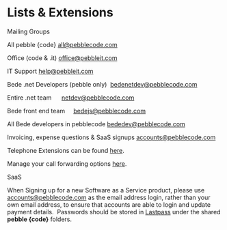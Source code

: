 # Lists & Extensions

Mailing Groups

 All pebble {code} [all@pebblecode.com](mailto:all@pebblecode.com)

 Office (code & .it) [office@pebbleit.com](mailto:office@pebbleit.com)

 IT Support help@pebbleit.com

 Bede .net Developers (pebble only)  bedenetdev@pebblecode.com 

 Entire .net team      netdev@pebblecode.com         

 Bede front end team     bedejs@pebblecode.com 

 All Bede developers in pebblecode bededev@pebblecode.com         

 Invoicing, expense questions & SaaS signups accounts@pebblecode.com  

Telephone Extensions can be found [here](https://docs.google.com/a/pebblecode.com/document/d/1DHdN4gV_wtzHXypnMvtUp9jibTqDs0iXVH6bhbu5_3c/edit#heading=h.1sru2uz3703b).

Manage your call forwarding options [here](http://www.google.com/url?q=http%3A%2F%2Fvoip.pebbleit.com%2Fmyphone%2Flogin%2F&sa=D&sntz=1&usg=AFrqEzcI2rQReLspraxxe5cuz1U0Xeg4_A).

SaaS

When Signing up for a new Software as a Service product, please use accounts@pebblecode.com as the email address login, rather than your own email address, to ensure that accounts are able to login and update payment details.  Passwords should be stored in [Lastpass](https://lastpass.com/) under the shared **pebble {code}** folders.
